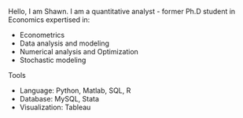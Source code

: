 
Hello, I am Shawn. I am a quantitative analyst - former Ph.D student in Economics expertised in:
 * Econometrics
 * Data analysis and modeling
 * Numerical analysis and Optimization
 * Stochastic modeling

Tools 
 * Language: Python, Matlab, SQL, R
 * Database: MySQL, Stata
 * Visualization: Tableau
